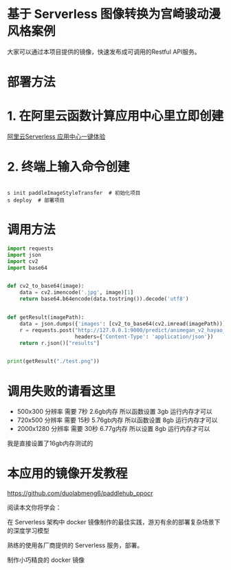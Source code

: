 # 基于 Serverless 图像转换为宫崎骏动漫风格案例

大家可以通过本项目提供的镜像，快速发布成可调用的Restful API服务。

# 部署方法

# 1. 在阿里云函数计算应用中心里立即创建

[阿里云Serverless 应用中心一键体验 ](https://fcnext.console.aliyun.com/applications/create?template=paddleImageStyleTransfer)


# 2. 终端上输入命令创建

```shell

s init paddleImageStyleTransfer  # 初始化项目
s deploy  # 部署项目

```

# 调用方法

```python
import requests
import json
import cv2
import base64


def cv2_to_base64(image):
    data = cv2.imencode('.jpg', image)[1]
    return base64.b64encode(data.tostring()).decode('utf8')


def getResult(imagePath):
    data = json.dumps({'images': [cv2_to_base64(cv2.imread(imagePath))]})
    r = requests.post("http://127.0.0.1:9000/predict/animegan_v2_hayao_99", data=data,
                      headers={'Content-Type': 'application/json'})
    return r.json()["results"]


print(getResult("./test.png"))
```


# 调用失败的请看这里

* 500x300 分辨率 需要 7秒   2.6gb内存 所以函数设置 3gb 运行内存才可以
* 720x500 分辨率 需要 15秒  5.76gb内存 所以函数设置 8gb 运行内存才可以
* 2000x1280 分辨率 需要 30秒 6.77g内存 所以设置 8gb 运行内存才可以

我是直接设置了16gb内存测试的

# 本应用的镜像开发教程

https://github.com/duolabmeng6/paddlehub_ppocr

阅读本文你将学会：

在 Serverless 架构中 docker 镜像制作的最佳实践，游刃有余的部署复杂场景下的深度学习模型

熟练的使用各厂商提供的 Serverless 服务，部署。

制作小巧精良的 docker 镜像